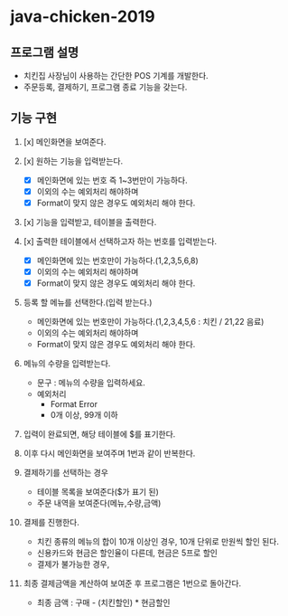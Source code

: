 # java-chicken-2019

## 프로그램 설명
- 치킨집 사장님이 사용하는 간단한 POS 기계를 개발한다.
- 주문등록, 결제하기, 프로그램 종료 기능을 갖는다.

## 기능 구현

1. [x] 메인화면을 보여준다.

2. [x] 원하는 기능을 입력받는다.

    - [x] 메인화면에 있는 번호 즉 1~3번만이 가능하다.
    - [x] 이외의 수는 예외처리 해야하며
    - [x] Format이 맞지 않은 경우도 예외처리 해야 한다.
    
3. [x] 기능을 입력받고, 테이블을 출력한다.

4. [x] 출력한 테이블에서 선택하고자 하는 번호를 입력받는다.

    - [x] 메인화면에 있는 번호만이 가능하다.(1,2,3,5,6,8)
    - [x] 이외의 수는 예외처리 해야하며
    - [x] Format이 맞지 않은 경우도 예외처리 해야 한다.
    
5. 등록 할 메뉴를 선택한다.(입력 받는다.)

    - 메인화면에 있는 번호만이 가능하다.(1,2,3,4,5,6 : 치킨 / 21,22 음료)
    - 이외의 수는 예외처리 해야하며
    - Format이 맞지 않은 경우도 예외처리 해야 한다.
    
6. 메뉴의 수량을 입력받는다.

    - 문구 : 메뉴의 수량을 입력하세요.
    - 예외처리
        - Format Error
        - 0개 이상, 99개 이하
 
7. 입력이 완료되면, 해당 테이블에 $를 표기한다.

8. 이후 다시 메인화면을 보여주며 1번과 같이 반복한다.

9. 결제하기를 선택하는 경우
    
    - 테이블 목록을 보여준다($가 표기 된)
    - 주문 내역을 보여준다(메뉴,수량,금액)

10. 결제를 진행한다.
    
    - 치킨 종류의 메뉴의 합이 10개 이상인 경우, 10개 단위로 만원씩 할인 된다.
    - 신용카드와 현금은 할인율이 다른데, 현금은 5프로 할인
    - 결제가 불가능한 경우,
    
11. 최종 결제금액을 계산하여 보여준 후 프로그램은 1번으로 돌아간다.

    - 최종 금액 : 구매 - (치킨할인) * 현금할인